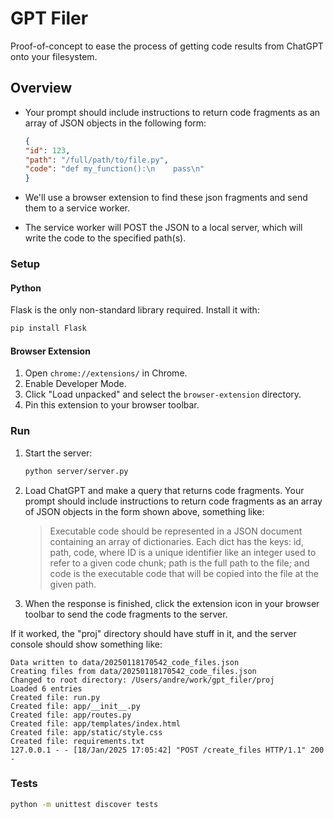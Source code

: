 # GPT Filer

Proof-of-concept to ease the process of getting code results from ChatGPT onto your filesystem.

## Overview

* Your prompt should include instructions to return code fragments as an array of JSON objects in the following form:

    ```json
    {
    "id": 123,
    "path": "/full/path/to/file.py",
    "code": "def my_function():\n    pass\n"
    }
    ```

* We'll use a browser extension to find these json fragments and send them to a service worker.

* The service worker will POST the JSON to a local server, which will write the code to the specified path(s).

### Setup

#### Python

Flask is the only non-standard library required. Install it with:

```bash
pip install Flask
```

#### Browser Extension

1. Open `chrome://extensions/` in Chrome.
2. Enable Developer Mode.
3. Click "Load unpacked" and select the `browser-extension` directory.
4. Pin this extension to your browser toolbar.

### Run

1. Start the server:

    ```bash
    python server/server.py
    ```

2. Load ChatGPT and make a query that returns code fragments. Your prompt should include instructions to return code fragments as an array of JSON objects in the form shown above, something like:

    > Executable code should be represented in a JSON document containing an array of dictionaries. Each dict has the keys: id, path, code, where ID is a unique identifier like an integer used to refer to a given code chunk; path is the full path to the file; and code is the executable code that will be copied into the file at the given path.

3. When the response is finished, click the extension icon in your browser toolbar to send the code fragments to the server.

If it worked, the "proj" directory should have stuff in it, and the server console should show something like:

```text
Data written to data/20250118170542_code_files.json
Creating files from data/20250118170542_code_files.json
Changed to root directory: /Users/andre/work/gpt_filer/proj
Loaded 6 entries
Created file: run.py
Created file: app/__init__.py
Created file: app/routes.py
Created file: app/templates/index.html
Created file: app/static/style.css
Created file: requirements.txt
127.0.0.1 - - [18/Jan/2025 17:05:42] "POST /create_files HTTP/1.1" 200 -
```

### Tests

```bash
python -m unittest discover tests
```